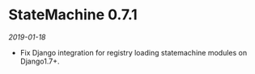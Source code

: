 # StateMachine 0.7.1

*2019-01-18*


- Fix Django integration for registry loading statemachine modules on Django1.7+.


